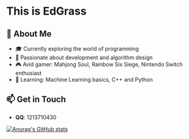 # This is EdGrass

## 👋 About Me

- 🎓 Currently exploring the world of programming
- 🧩 Passionate about development and algorithm design
- 🎮 Avid gamer: Mahjong Soul, Rainbow Six Siege, Nintendo Switch enthusiast
- 🌱 Learning: Machine Learning basics, C++ and Python

## 📫 Get in Touch

- **QQ**: 1213710430



[![Anurag's GitHub stats](https://github-readme-stats.vercel.app/api?username=EdGrass&theme=calm)](https://github.com/anuraghazra/github-readme-stats)
